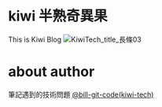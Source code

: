 # kiwi 半熟奇異果
This is Kiwi Blog 
![KiwiTech_title_長條03](https://github.com/bill-git-code/kiwi-tech/assets/63846041/cd592d4c-3690-458a-ae22-24b52ae9157f)


# about author
筆記遇到的技術問題
[@bill-git-code(kiwi-tech)](https://github.com/bill-git-code/kiwi-tech)
